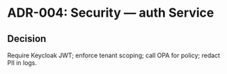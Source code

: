# ADR-004: Security — auth Service
## Decision
Require Keycloak JWT; enforce tenant scoping; call OPA for policy; redact PII in logs.
